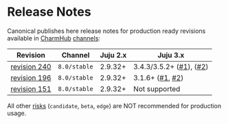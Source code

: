 # Release Notes

Canonical publishes here release notes for production ready revisions available in [CharmHub](https://charmhub.io) [channels](https://juju.is/docs/sdk/channel):

| Revision | Channel | Juju 2.x | Juju 3.x |
|---|---|---|---|
| [revision 240](/t/14071) | `8.0/stable` | 2.9.32+ | 3.4.3/3.5.2+ ([#1](https://bugs.launchpad.net/juju/+bug/2065284)), ([#2](https://bugs.launchpad.net/juju/+bug/2064772)) |
| [revision 196](/t/11883) | `8.0/stable` |  2.9.32+ | 3.1.6+ ([#1](https://bugs.launchpad.net/juju/+bug/2029285), [#2](https://bugs.launchpad.net/juju/+bug/2029282)) |
| [revision 151](/t/11882) | `8.0/stable` |  2.9.32+ | Not supported |

All other [risks](https://juju.is/docs/sdk/channel#heading--risk) (`candidate`, `beta`, `edge`) are NOT recommended for production usage.